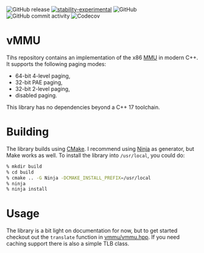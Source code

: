 ![GitHub release](https://img.shields.io/github/v/release/blitz/vmmu)
[![stability-experimental](https://img.shields.io/badge/stability-experimental-orange.svg)](https://github.com/emersion/stability-badges#experimental)
![GitHub](https://img.shields.io/github/license/blitz/vmmu.svg)
![GitHub commit activity](https://img.shields.io/github/commit-activity/m/blitz/vmmu)
![Codecov](https://img.shields.io/codecov/c/github/blitz/vmmu)

# vMMU

Tihs repository contains an implementation of the x86
[MMU](https://en.wikipedia.org/wiki/Memory_management_unit) in modern C++. It supports the following
paging modes:

- 64-bit 4-level paging,
- 32-bit PAE paging,
- 32-bit 2-level paging,
- disabled paging.

This library has no dependencies beyond a C++ 17 toolchain.

# Building

The library builds using [CMake](https://cmake.org/). I recommend using
[Ninja](https://ninja-build.org/) as generator, but Make works as well. To install the library into
`/usr/local`, you could do:

```sh
% mkdir build
% cd build
% cmake .. -G Ninja -DCMAKE_INSTALL_PREFIX=/usr/local
% ninja
% ninja install
```

# Usage

The library is a bit light on documentation for now, but to get started checkout out the `translate`
function in [vmmu/vmmu.hpp](libvmmu/include/vmmu/vmmu.hpp). If you need caching support there is
also a simple TLB class.
